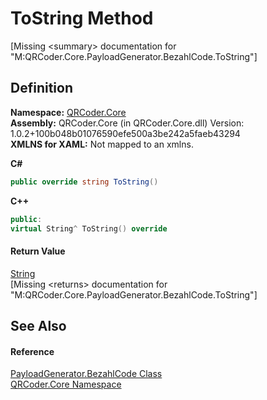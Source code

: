 # ToString Method


\[Missing &lt;summary&gt; documentation for "M:QRCoder.Core.PayloadGenerator.BezahlCode.ToString"\]



## Definition
**Namespace:** <a href="N_QRCoder_Core.md">QRCoder.Core</a>  
**Assembly:** QRCoder.Core (in QRCoder.Core.dll) Version: 1.0.2+100b048b01076590efe500a3be242a5faeb43294  
**XMLNS for XAML:** Not mapped to an xmlns.

**C#**
``` C#
public override string ToString()
```
**C++**
``` C++
public:
virtual String^ ToString() override
```



#### Return Value
<a href="https://learn.microsoft.com/dotnet/api/system.string" target="_blank" rel="noopener noreferrer">String</a>  
\[Missing &lt;returns&gt; documentation for "M:QRCoder.Core.PayloadGenerator.BezahlCode.ToString"\]

## See Also


#### Reference
<a href="T_QRCoder_Core_PayloadGenerator_BezahlCode.md">PayloadGenerator.BezahlCode Class</a>  
<a href="N_QRCoder_Core.md">QRCoder.Core Namespace</a>  
